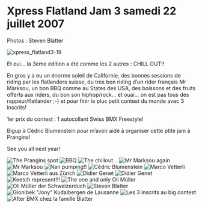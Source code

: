 # Xpress Flatland Jam 3 samedi 22 juillet 2007

Photos : Steven Blatter

![xpress_flatland3-19](./media/xpress_flatland3-19.jpg)

Et oui... la 3ème édition a été comme les 2 autres : CHILL OUT!!

En gros y a eu un énorme soleil de Californie, des bonnes sessions de riding par les flatlanders suisse, du très bon riding d’un rider français Mr Marksou, un bon BBQ comme au States des USA, des boissons et des fruits offerts aux riders, du bon son hiphop/rock... et ouai... on est pas tous des rappeur/flatlander ;-) et pour finir le plus petit contest du monde avec 3 inscrits!

1er prix du contest : 1 autocollant Swiss BMX Freestyle!

Bigup à Cédric Blumenstein pour m’avoir aidé à organiser cette ptite jam à Prangins!

See you all next year!

![The Prangins spot](./media/xpress_flatland3-01.jpg)
![BBQ](./media/xpress_flatland3-02.jpg)
![The chillout...](./media/xpress_flatland3-03.jpg)
![Mr Marksou again](./media/xpress_flatland3-04.jpg)
![Mr Marksou](./media/xpress_flatland3-06.jpg)
![Nan pumping!!](./media/xpress_flatland3-07.jpg)
![Cédric Blumenstein](./media/xpress_flatland3-08.jpg)
![Marco Vetterli](./media/xpress_flatland3-10.jpg)
![Marco Vetterli aus Zürich](./media/xpress_flatland3-11.jpg)
![Didier Genet](./media/xpress_flatland3-12.jpg)
![Didier Genet](./media/xpress_flatland3-13.jpg)
![Keetch represent!!!](./media/xpress_flatland3-14.jpg)
![The one and only Oli Müller](./media/xpress_flatland3-15.jpg)
![Oli Müller der Schweizerduch](./media/xpress_flatland3-17.jpg)
![Steven Blatter](./media/xpress_flatland3-18.jpg)
![Gionibek "Jony" Kudaibergen de Lausanne](./media/xpress_flatland3-20.jpg)
![Les 3 inscrits au big contest](./media/xpress_flatland3-23.jpg)
![After BMX chez la famille Blatter](./media/xpress_flatland3-24.jpg)
